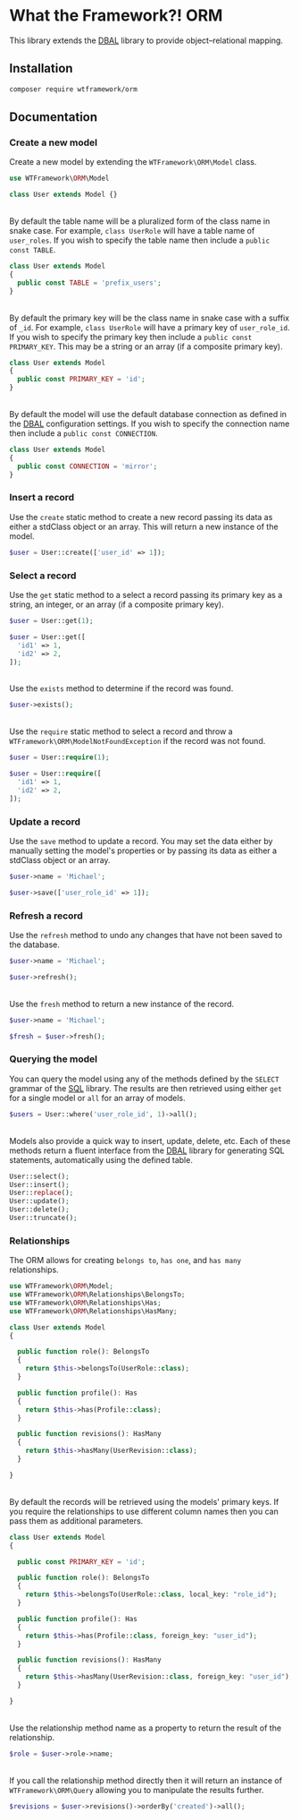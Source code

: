 # What the Framework?! ORM

This library extends the [DBAL](https://github.com/wtframework/dbal) library to provide object–relational mapping.

## Installation
```bash
composer require wtframework/orm
```

## Documentation

### Create a new model

Create a new model by extending the `WTFramework\ORM\Model` class.
```php
use WTFramework\ORM\Model

class User extends Model {}
```
\
By default the table name will be a pluralized form of the class name in snake case. For example, `class UserRole` will have a table name of `user_roles`. If you wish to specify the table name then include a `public const TABLE`.
```php
class User extends Model
{
  public const TABLE = 'prefix_users';
}
```
\
By default the primary key will be the class name in snake case with a suffix of `_id`. For example, `class UserRole` will have a primary key of `user_role_id`. If you wish to specify the primary key then include a `public const PRIMARY_KEY`. This may be a string or an array (if a composite primary key).
```php
class User extends Model
{
  public const PRIMARY_KEY = 'id';
}
```
\
By default the model will use the default database connection as defined in the [DBAL](https://github.com/wtframework/dbal) configuration settings. If you wish to specify the connection name then include a `public const CONNECTION`.
```php
class User extends Model
{
  public const CONNECTION = 'mirror';
}
```

### Insert a record

Use the `create` static method to create a new record passing its data as either a stdClass object or an array. This will return a new instance of the model.
```php
$user = User::create(['user_id' => 1]);
```

### Select a record

Use the `get` static method to a select a record passing its primary key as a string, an integer, or an array (if a composite primary key).
```php
$user = User::get(1);

$user = User::get([
  'id1' => 1,
  'id2' => 2,
]);
```
\
Use the `exists` method to determine if the record was found.
```php
$user->exists();
```
\
Use the `require` static method to select a record and throw a `WTFramework\ORM\ModelNotFoundException` if the record was not found.
```php
$user = User::require(1);

$user = User::require([
  'id1' => 1,
  'id2' => 2,
]);
```

### Update a record

Use the `save` method to update a record. You may set the data either by manually setting the model's properties or by passing its data as either a stdClass object or an array.
```php
$user->name = 'Michael';

$user->save(['user_role_id' => 1]);
```

### Refresh a record

Use the `refresh` method to undo any changes that have not been saved to the database.
```php
$user->name = 'Michael';

$user->refresh();
```
\
Use the `fresh` method to return a new instance of the record.
```php
$user->name = 'Michael';

$fresh = $user->fresh();
```

### Querying the model

You can query the model using any of the methods defined by the `SELECT` grammar of the [SQL](https://github.com/wtframework/sql) library. The results are then retrieved using either `get` for a single model or `all` for an array of models.
```php
$users = User::where('user_role_id', 1)->all();
```
\
Models also provide a quick way to insert, update, delete, etc. Each of these methods return a fluent interface from the [DBAL](https://github.com/wtframework/dbal) library for generating SQL statements, automatically using the defined table.
```php
User::select();
User::insert();
User::replace();
User::update();
User::delete();
User::truncate();
```

### Relationships
The ORM allows for creating `belongs to`, `has one`, and `has many` relationships.
```php
use WTFramework\ORM\Model;
use WTFramework\ORM\Relationships\BelongsTo;
use WTFramework\ORM\Relationships\Has;
use WTFramework\ORM\Relationships\HasMany;

class User extends Model
{

  public function role(): BelongsTo
  {
    return $this->belongsTo(UserRole::class);
  }

  public function profile(): Has
  {
    return $this->has(Profile::class);
  }

  public function revisions(): HasMany
  {
    return $this->hasMany(UserRevision::class);
  }

}
```
\
By default the records will be retrieved using the models' primary keys. If you require the relationships to use different column names then you can pass them as additional parameters.
```php
class User extends Model
{

  public const PRIMARY_KEY = 'id';

  public function role(): BelongsTo
  {
    return $this->belongsTo(UserRole::class, local_key: "role_id");
  }

  public function profile(): Has
  {
    return $this->has(Profile::class, foreign_key: "user_id");
  }

  public function revisions(): HasMany
  {
    return $this->hasMany(UserRevision::class, foreign_key: "user_id");
  }

}
```
\
Use the relationship method name as a property to return the result of the relationship.
```php
$role = $user->role->name;
```
\
If you call the relationship method directly then it will return an instance of `WTFramework\ORM\Query` allowing you to manipulate the results further.
```php
$revisions = $user->revisions()->orderBy('created')->all();
```